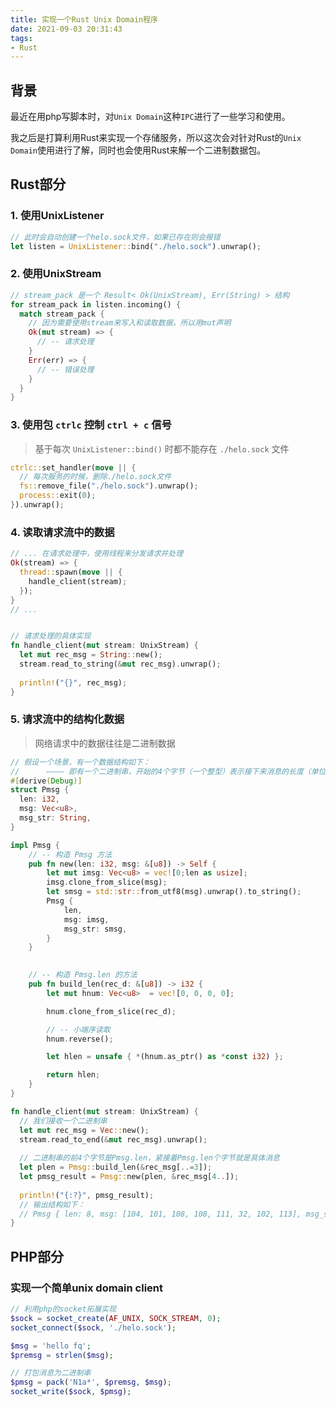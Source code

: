 ```yaml
---
title: 实现一个Rust Unix Domain程序
date: 2021-09-03 20:31:43
tags:
- Rust
---
```


## 背景
最近在用php写脚本时，对`Unix Domain`这种`IPC`进行了一些学习和使用。

我之后是打算利用Rust来实现一个存储服务，所以这次会对针对Rust的`Unix Domain`使用进行了解，同时也会使用Rust来解一个二进制数据包。

<!-- more -->

## Rust部分

### 1. 使用UnixListener

```rust
// 此时会自动创建一个helo.sock文件，如果已存在则会报错
let listen = UnixListener::bind("./helo.sock").unwrap();
```

### 2. 使用UnixStream

```rust
// stream_pack 是一个 Result< Ok(UnixStream), Err(String) > 结构
for stream_pack in listen.incoming() {
  match stream_pack {
    // 因为需要使用stream来写入和读取数据，所以用mut声明
    Ok(mut stream) => {
      // -- 请求处理
    }
    Err(err) => {
      // -- 错误处理
    }
  }
}
```

### 3. 使用包 `ctrlc` 控制 `ctrl + c` 信号

>  基于每次 `UnixListener::bind()` 时都不能存在 `./helo.sock` 文件

```rust
ctrlc::set_handler(move || {
  // 每次服务的时候，删除./helo.sock文件
  fs::remove_file("./helo.sock").unwrap();
  process::exit(0);
}).unwrap();
```

### 4. 读取请求流中的数据

```rust
// ... 在请求处理中，使用线程来分发请求并处理
Ok(stream) => {
  thread::spawn(move || {
    handle_client(stream);
  });
}
// ...


// 请求处理的具体实现
fn handle_client(mut stream: UnixStream) {
  let mut rec_msg = String::new();
  stream.read_to_string(&mut rec_msg).unwrap();
  
  println!("{}", rec_msg);
}
```

### 5. 请求流中的结构化数据

> 网络请求中的数据往往是二进制数据

```rust
// 假设一个场景，有一个数据结构如下：
//		———— 即有一个二进制串，开始的4个字节（一个整型）表示接下来消息的长度（单位：字节）
#[derive(Debug)]
struct Pmsg {
  len: i32,
  msg: Vec<u8>,
  msg_str: String,
}

impl Pmsg {
  	// -- 构造 Pmsg 方法
    pub fn new(len: i32, msg: &[u8]) -> Self {
        let mut imsg: Vec<u8> = vec![0;len as usize];
        imsg.clone_from_slice(msg);
        let smsg = std::str::from_utf8(msg).unwrap().to_string();
        Pmsg {
            len,
            msg: imsg,
            msg_str: smsg,
        }
    }

  
  	// -- 构造 Pmsg.len 的方法
    pub fn build_len(rec_d: &[u8]) -> i32 {
        let mut hnum: Vec<u8>  = vec![0, 0, 0, 0];

        hnum.clone_from_slice(rec_d);

        // -- 小端序读取
        hnum.reverse();

        let hlen = unsafe { *(hnum.as_ptr() as *const i32) };

        return hlen;
    }
}

fn handle_client(mut stream: UnixStream) {
  // 我们接收一个二进制串
  let mut rec_msg = Vec::new();
  stream.read_to_end(&mut rec_msg).unwrap();
  
  // 二进制串的前4个字节是Pmsg.len，紧接着Pmsg.len个字节就是具体消息
  let plen = Pmsg::build_len(&rec_msg[..=3]);
  let pmsg_result = Pmsg::new(plen, &rec_msg[4..]);
  
  println!("{:?}", pmsg_result);
  // 输出结构如下：
  // Pmsg { len: 8, msg: [104, 101, 108, 108, 111, 32, 102, 113], msg_str: "hello fq" }
}
```

## PHP部分

### 实现一个简单unix domain client

```php
// 利用php的socket拓展实现
$sock = socket_create(AF_UNIX, SOCK_STREAM, 0);
socket_connect($sock, './helo.sock');

$msg = 'hello fq';
$premsg = strlen($msg);

// 打包消息为二进制串
$pmsg = pack('N1a*', $premsg, $msg);
socket_write($sock, $pmsg);
```
